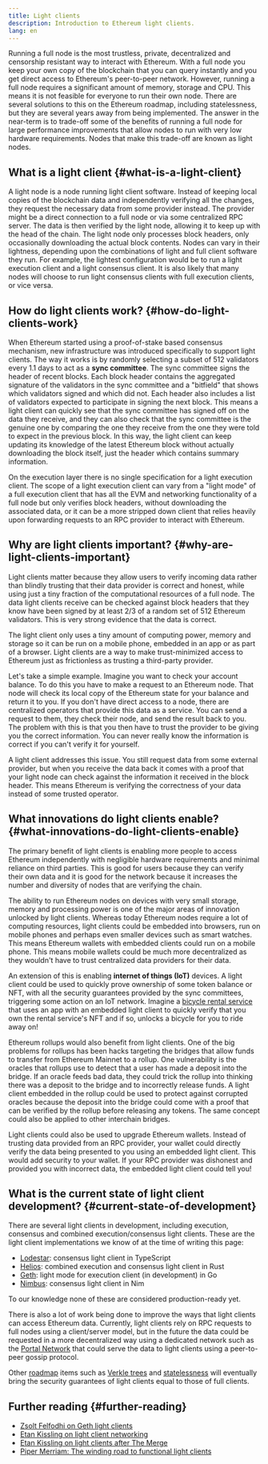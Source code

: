 ```yaml
---
title: Light clients
description: Introduction to Ethereum light clients.
lang: en
---
```


Running a full node is the most trustless, private, decentralized and censorship resistant way to interact with Ethereum. With a full node you keep your own copy of the blockchain that you can query instantly and you get direct access to Ethereum's peer-to-peer network. However, running a full node requires a significant amount of memory, storage and CPU. This means it is not feasible for everyone to run their own node. There are several solutions to this on the Ethereum roadmap, including statelessness, but they are several years away from being implemented. The answer in the near-term is to trade-off some of the benefits of running a full node for large performance improvements that allow nodes to run with very low hardware requirements. Nodes that make this trade-off are known as light nodes.

## What is a light client {#what-is-a-light-client}

A light node is a node running light client software. Instead of keeping local copies of the blockchain data and independently verifying all the changes, they request the necessary data from some provider instead. The provider might be a direct connection to a full node or via some centralized RPC server. The data is then verified by the light node, allowing it to keep up with the head of the chain. The light node only processes block headers, only occasionally downloading the actual block contents. Nodes can vary in their lightness, depending upon the combinations of light and full client software they run. For example, the lightest configuration would be to run a light execution client and a light consensus client. It is also likely that many nodes will choose to run light consensus clients with full execution clients, or vice versa.

## How do light clients work? {#how-do-light-clients-work}

When Ethereum started using a proof-of-stake based consensus mechanism, new infrastructure was introduced specifically to support light clients. The way it works is by randomly selecting a subset of 512 validators every 1.1 days to act as a **sync committee**. The sync committee signs the header of recent blocks. Each block header contains the aggregated signature of the validators in the sync committee and a "bitfield" that shows which validators signed and which did not. Each header also includes a list of validators expected to participate in signing the next block. This means a light client can quickly see that the sync committee has signed off on the data they receive, and they can also check that the sync committee is the genuine one by comparing the one they receive from the one they were told to expect in the previous block. In this way, the light client can keep updating its knowledge of the latest Ethereum block without actually downloading the block itself, just the header which contains summary information.

On the execution layer there is no single specification for a light execution client. The scope of a light execution client can vary from a "light mode" of a full execution client that has all the EVM and networking functionality of a full node but only verifies block headers, without downloading the associated data, or it can be a more stripped down client that relies heavily upon forwarding requests to an RPC provider to interact with Ethereum.

## Why are light clients important? {#why-are-light-clients-important}

Light clients matter because they allow users to verify incoming data rather than blindly trusting that their data provider is correct and honest, while using just a tiny fraction of the computational resources of a full node. The data light clients receive can be checked against block headers that they know have been signed by at least 2/3 of a random set of 512 Ethereum validators. This is very strong evidence that the data is correct.

The light client only uses a tiny amount of computing power, memory and storage so it can be run on a mobile phone, embedded in an app or as part of a browser. Light clients are a way to make trust-minimized access to Ethereum just as frictionless as trusting a third-party provider.

Let's take a simple example. Imagine you want to check your account balance. To do this you have to make a request to an Ethereum node. That node will check its local copy of the Ethereum state for your balance and return it to you. If you don't have direct access to a node, there are centralized operators that provide this data as a service. You can send a request to them, they check their node, and send the result back to you. The problem with this is that you then have to trust the provider to be giving you the correct information. You can never really know the information is correct if you can't verify it for yourself.

A light client addresses this issue. You still request data from some external provider, but when you receive the data back it comes with a proof that your light node can check against the information it received in the block header. This means Ethereum is verifying the correctness of your data instead of some trusted operator.

## What innovations do light clients enable? {#what-innovations-do-light-clients-enable}

The primary benefit of light clients is enabling more people to access Ethereum independently with negligible hardware requirements and minimal reliance on third parties. This is good for users because they can verify their own data and it is good for the network because it increases the number and diversity of nodes that are verifying the chain.

The ability to run Ethereum nodes on devices with very small storage, memory and processing power is one of the major areas of innovation unlocked by light clients. Whereas today Ethereum nodes require a lot of computing resources, light clients could be embedded into browsers, run on mobile phones and perhaps even smaller devices such as smart watches. This means Ethereum wallets with embedded clients could run on a mobile phone. This means mobile wallets could be much more decentralized as they wouldn't have to trust centralized data providers for their data.

An extension of this is enabling **internet of things (IoT)** devices. A light client could be used to quickly prove ownership of some token balance or NFT, with all the security guarantees provided by the sync committees, triggering some action on an IoT network. Imagine a [bicycle rental service](https://youtu.be/ZHNrAXf3RDE?t=929) that uses an app with an embedded light client to quickly verify that you own the rental service's NFT and if so, unlocks a bicycle for you to ride away on!

Ethereum rollups would also benefit from light clients. One of the big problems for rollups has been hacks targeting the bridges that allow funds to transfer from Ethereum Mainnet to a rollup. One vulnerability is the oracles that rollups use to detect that a user has made a deposit into the bridge. If an oracle feeds bad data, they could trick the rollup into thinking there was a deposit to the bridge and to incorrectly release funds. A light client embedded in the rollup could be used to protect against corrupted oracles because the deposit into the bridge could come with a proof that can be verified by the rollup before releasing any tokens. The same concept could also be applied to other interchain bridges.

Light clients could also be used to upgrade Ethereum wallets. Instead of trusting data provided from an RPC provider, your wallet could directly verify the data being presented to you using an embedded light client. This would add security to your wallet. If your RPC provider was dishonest and provided you with incorrect data, the embedded light client could tell you!

## What is the current state of light client development? {#current-state-of-development}

There are several light clients in development, including execution, consensus and combined execution/consensus light clients. These are the light client implementations we know of at the time of writing this page:

- [Lodestar](https://github.com/ChainSafe/lodestar/tree/unstable/packages/light-client): consensus light client in TypeScript
- [Helios](https://github.com/a16z/helios): combined execution and consensus light client in Rust
- [Geth](https://github.com/ethereum/go-ethereum/tree/master/beacon/light): light mode for execution client (in development) in Go
- [Nimbus](https://nimbus.guide/el-light-client.html): consensus light client in Nim

To our knowledge none of these are considered production-ready yet.

There is also a lot of work being done to improve the ways that light clients can access Ethereum data. Currently, light clients rely on RPC requests to full nodes using a client/server model, but in the future the data could be requested in a more decentralized way using a dedicated network such as the [Portal Network](https://www.ethportal.net/) that could serve the data to light clients using a peer-to-peer gossip protocol.

Other [roadmap](/roadmap/) items such as [Verkle trees](/roadmap/verkle-trees/) and [statelessness](/roadmap/statelessness/) will eventually bring the security guarantees of light clients equal to those of full clients.

## Further reading {#further-reading}

- [Zsolt Felfodhi on Geth light clients](https://www.youtube.com/watch?v=EPZeFXau-RE)
- [Etan Kissling on light client networking](https://www.youtube.com/watch?v=85MeiMA4dD8)
- [Etan Kissling on light clients after The Merge](https://www.youtube.com/watch?v=ZHNrAXf3RDE)
- [Piper Merriam: The winding road to functional light clients](https://snakecharmers.ethereum.org/the-winding-road-to-functional-light-clients/)
